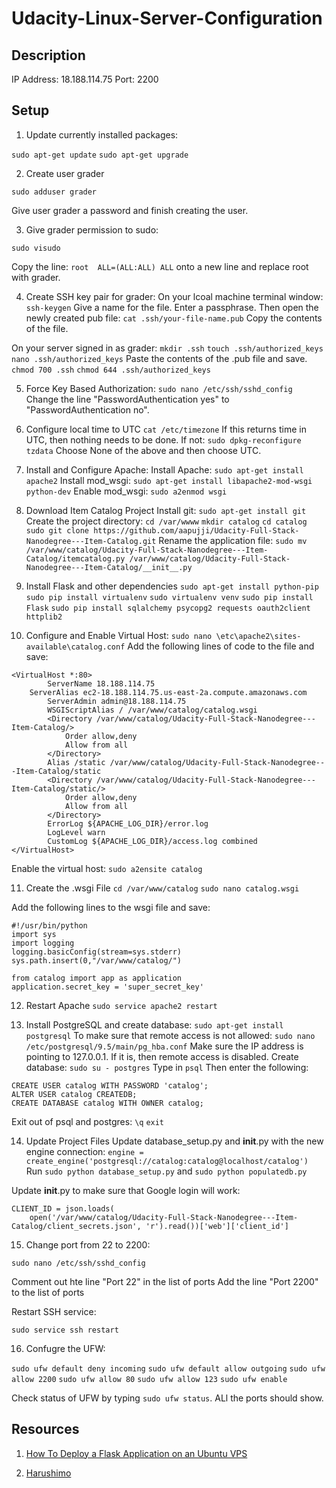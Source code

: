 # Udacity-Linux-Server-Configuration

## Description

IP Address: 18.188.114.75
Port: 2200

## Setup

1. Update currently installed packages:

```sudo apt-get update```
```sudo apt-get upgrade```

2. Create user grader

```sudo adduser grader```

Give user grader a password and finish creating the user.

3. Give grader permission to sudo:

```sudo visudo```

Copy the line: ```root  ALL=(ALL:ALL) ALL``` onto a new line and replace root with grader.

4. Create SSH key pair for grader:
On your lcoal machine terminal window: ```ssh-keygen```
Give a name for the file.
Enter a passphrase.
Then open the newly created pub file: ```cat .ssh/your-file-name.pub```
Copy the contents of the file.

On your server signed in as grader: 
```mkdir .ssh```
```touch .ssh/authorized_keys```
```nano .ssh/authorized_keys```
Paste the contents of the .pub file and save.
```chmod 700 .ssh```
```chmod 644 .ssh/authorized_keys```

5. Force Key Based Authorization:
```sudo nano /etc/ssh/sshd_config```
Change the line "PasswordAuthentication yes" to "PasswordAuthentication no".

6. Configure local time to UTC
```cat /etc/timezone```
If this returns time in UTC, then nothing needs to be done. If not:
```sudo dpkg-reconfigure tzdata```
Choose None of the above and then choose UTC.

7. Install and Configure Apache:
Install Apache: ```sudo apt-get install apache2```
Install mod_wsgi: ```sudo apt-get install libapache2-mod-wsgi python-dev```
Enable mod_wsgi: ```sudo a2enmod wsgi```

8. Download Item Catalog Project
Install git: ```sudo apt-get install git```
Create the project directory:
```cd /var/wwww```
```mkdir catalog```
```cd catalog```
```sudo git clone https://github.com/aapujji/Udacity-Full-Stack-Nanodegree---Item-Catalog.git```
Rename the application file: ```sudo mv /var/www/catalog/Udacity-Full-Stack-Nanodegree---Item-Catalog/itemcatalog.py /var/www/catalog/Udacity-Full-Stack-Nanodegree---Item-Catalog/__init__.py```

9. Install Flask and other dependencies
```sudo apt-get install python-pip```
```sudo pip install virtualenv```
```sudo virtualenv venv```
```sudo pip install Flask```
```sudo pip install sqlalchemy psycopg2 requests oauth2client httplib2```

10. Configure and Enable Virtual Host:
```sudo nano \etc\apache2\sites-available\catalog.conf```
Add the following lines of code to the file and save:

```
<VirtualHost *:80>
		ServerName 18.188.114.75
    ServerAlias ec2-18.188.114.75.us-east-2a.compute.amazonaws.com
		ServerAdmin admin@18.188.114.75
		WSGIScriptAlias / /var/www/catalog/catalog.wsgi
		<Directory /var/www/catalog/Udacity-Full-Stack-Nanodegree---Item-Catalog/>
			Order allow,deny
			Allow from all
		</Directory>
		Alias /static /var/www/catalog/Udacity-Full-Stack-Nanodegree---Item-Catalog/static
		<Directory /var/www/catalog/Udacity-Full-Stack-Nanodegree---Item-Catalog/static/>
			Order allow,deny
			Allow from all
		</Directory>
		ErrorLog ${APACHE_LOG_DIR}/error.log
		LogLevel warn
		CustomLog ${APACHE_LOG_DIR}/access.log combined
</VirtualHost>
```
Enable the virtual host: ```sudo a2ensite catalog```

11. Create the .wsgi File
```cd /var/www/catalog```
```sudo nano catalog.wsgi```

Add the following lines to the wsgi file and save:

```
#!/usr/bin/python
import sys
import logging
logging.basicConfig(stream=sys.stderr)
sys.path.insert(0,"/var/www/catalog/")

from catalog import app as application
application.secret_key = 'super_secret_key'
```

12. Restart Apache
```sudo service apache2 restart```

13. Install PostgreSQL and create database:
```sudo apt-get install postgresql```
To make sure that remote access is not allowed:
```sudo nano /etc/postgresql/9.5/main/pg_hba.conf```
Make sure the IP address is pointing to 127.0.0.1. If it is, then remote access is disabled.
Create database:
```sudo su - postgres```
Type in ```psql```
Then enter the following:
```
CREATE USER catalog WITH PASSWORD 'catalog';
ALTER USER catalog CREATEDB;
CREATE DATABASE catalog WITH OWNER catalog;
```
Exit out of psql and postgres:
```\q```
```exit```

14. Update Project Files
Update database_setup.py and __init__.py with the new engine connection:
```engine = create_engine('postgresql://catalog:catalog@localhost/catalog')```
Run ```sudo python database_setup.py``` and ```sudo python populatedb.py```

Update __init__.py to make sure that Google login will work:
```
CLIENT_ID = json.loads(
    open('/var/www/catalog/Udacity-Full-Stack-Nanodegree---Item-Catalog/client_secrets.json', 'r').read())['web']['client_id']
```

15. Change port from 22 to 2200:

```sudo nano /etc/ssh/sshd_config```

Comment out hte line "Port 22" in the list of ports
Add the line "Port 2200" to the list of ports

Restart SSH service:

```sudo service ssh restart```

16. Confugre the UFW:

```sudo ufw default deny incoming```
```sudo ufw default allow outgoing```
```sudo ufw allow 2200```
```sudo ufw allow 80```
```sudo ufw allow 123```
```sudo ufw enable```

Check status of UFW by typing ```sudo ufw status```. ALl the ports should show.


## Resources

1. [How To Deploy a Flask Application on an Ubuntu VPS](https://www.digitalocean.com/community/tutorials/how-to-deploy-a-flask-application-on-an-ubuntu-vps)

2. [Harushimo](https://github.com/harushimo/linux-server-configuration)
